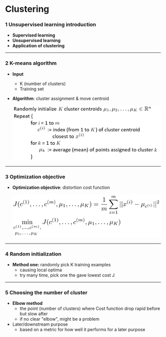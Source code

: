 # Clustering

### 1 Unsupervised learning introduction

- **Supervised learning**
- **Unsupervised learning**
- **Application of clustering**

---



### 2 K-means algorithm

- **Input**

  - K (number of clusters)
  - Training set

- **Algorithm**: cluster assignment & move centroid

  ![image-13-1](.\img\13-1.png)

---



### 3 Optimization objective

- **Optimization objective**: distortion cost function

  ![image-13-2](.\img\13-2.png)

---



### 4 Random initialization

- **Method one:** randomly pick K training examples
  - causing local optima
  - try many time, pick one the gave lowest cost J

---



### 5 Choosing the number of cluster

- **Elbow method**
  - the point (number of clusters) where Cost function drop rapid before but slow after
  - if no clear "elbow", might be a problem
- Later/downstream purpose
  - based on a metric for how well it performs for a later purpose

